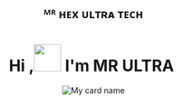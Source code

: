 <div align="center">

## ᴹᴿ ʜᴇx ᴜʟᴛʀᴀ ᴛᴇᴄʜ
# Hi ,<a href="Hey"><img src="https://raw.githubusercontent.com/MR-ULTRA/MR-Hex-ULTRA/MR-Hex-ULTRA-Tech-Official/media/Hi.gif" width="48px"></a> I'm MR ULTRA&nbsp;

![My card name](https://cardivo.vercel.app/api?name=Mr-Hex-ULTRA-Tech&description=Hi,%20Welcome%20To%20%F0%9F%92%96%E1%B4%B9%E1%B4%BF-%CA%9C%E1%B4%87x-%E1%B4%9C%CA%9F%E1%B4%9B%CA%80%E1%B4%80-%E1%B4%9B%E1%B4%87%E1%B4%84%CA%9C%F0%9F%92%96%20Profile%20%E2%9D%A4%EF%B8%8F&image=https://telegra.ph/file/a914a38a4af5ae176ae16.jpg&backgroundColor=%23ecf0f1&github=Mr-Hex-ULTRA-Tech&twitter=&pattern=leaf&colorPattern=%23eaeaea)
